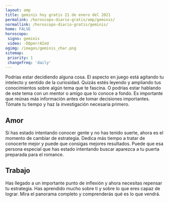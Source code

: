 ```yaml
---
layout: amp
title: geminis hoy gratis 21 de enero del 2021 
permalink: /horoscopo-diario-gratis/amp/geminis/
normallink: /horoscopo-diario-gratis/geminis/
home: FALSE
horoscopo:
 signo: geminis
 video: -DQpmrrAIeU
ogimg: /images/geminis_char.png
sitemap:
 priority: 1
 changefreq: 'daily'
---
```



Podrías estar decidiendo alguna cosa. El aspecto en juego está agitando tu intelecto y sentido de la curiosidad. Quizás estés leyendo y ampliando tus conocimientos sobre algún tema que te fascina. O podrías estar hablando de este tema con un mentor o amigo que lo conoce a fondo. Es importante que reúnas más información antes de tomar decisiones importantes. Tómate tu tiempo y haz la investigación necesaria primero.

## Amor

Si has estado intentando conocer gente y no has tenido suerte, ahora es el momento de cambiar de estrategia. Dedica más tiempo a tratar de conocerte mejor y puede que consigas mejores resultados. Puede que esa persona especial que has estado intentando buscar aparezca a tu puerta preparada para el romance.

## Trabajo

Has llegado a un importante punto de inflexión y ahora necesitas repensar tu estrategia. Has aprendido mucho sobre ti y sobre lo que eres capaz de lograr. Mira el panorama completo y comprenderás qué es lo que vendrá.